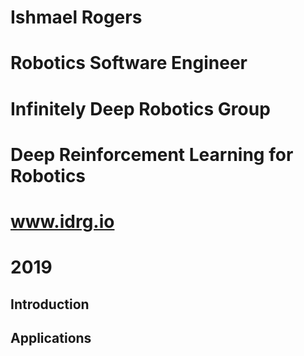 # Ishmael Rogers
# Robotics Software Engineer
# Infinitely Deep Robotics Group
# Deep Reinforcement Learning for Robotics
# www.idrg.io
# 2019


Introduction
---



Applications
---

